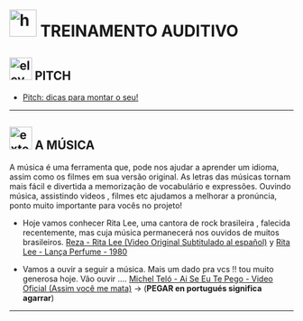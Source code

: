 # <img width="48" height="48" src="https://img.icons8.com/color/48/hearing.png" alt="hearing"/> TREINAMENTO AUDITIVO 

## <img width="40" height="40" src="https://img.icons8.com/bubbles/40/elevator-doors.png" alt="elevator-doors"/> PITCH

- [Pitch: dicas para montar o seu!](https://www.youtube.com/watch?v=S3jOmagjPGY&t=153s)

---

## <img width="40" height="40" src="https://img.icons8.com/external-smashingstocks-hand-drawn-color-smashing-stocks/40/external-Sing-recreation-and-hobbies-smashingstocks-hand-drawn-color-smashing-stocks.png" alt="external-Sing-recreation-and-hobbies-smashingstocks-hand-drawn-color-smashing-stocks"/> A MÚSICA

A música é uma ferramenta que, pode nos ajudar a aprender um idioma, assim como os filmes em sua versão original. As letras das músicas tornam mais fácil e divertida a memorização de vocabulário e expressões. Ouvindo música, assistindo videos , filmes etc ajudamos a melhorar a pronúncia, ponto muito importante para vocês no projeto!

- Hoje vamos conhecer Rita Lee, uma cantora de rock brasileira , falecida recentemente, mas cuja música permanecerá nos ouvidos de muitos brasileiros. [Reza - Rita Lee (Video Original Subtitulado al español)](https://www.youtube.com/watch?v=3TTas4Ps4OA) y [Rita Lee - Lança Perfume - 1980](https://www.youtube.com/watch?v=zJfscGSe3rc)

- Vamos a ouvir a seguir a música. Mais um dado pra vcs !! tou muito generosa hoje. Vão ouvir .... [Michel Teló - Ai Se Eu Te Pego - Video Oficial (Assim você me mata)](https://www.youtube.com/watch?v=hcm55lU9knw) -> (**PEGAR en portugués significa agarrar**)

---
